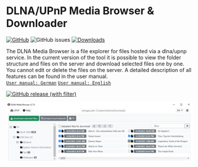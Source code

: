 # DLNA/UPnP Media Browser & Downloader
[![GitHub](https://img.shields.io/github/license/hswlab/dlna-browser-net)](https://github.com/hswlab/dlna-browser-net/blob/main/LICENSE)
![GitHub issues](https://img.shields.io/github/issues/hswlab/dlna-browser-net)
[![Downloads](https://img.shields.io/github/v/release/hswlab/dlna-browser-net)](https://github.com/hswlab/dlna-browser-net/releases/latest)

The DLNA Media Browser is a file explorer for files hosted via a dlna/upnp service. In the current version of the tool it is possible to view the folder structure and files on the server and download selected files one by one. You cannot edit or delete the files on the server. A detailed description of all features can be found in the user manual.<br>
<a href="https://github.com/hswlab/dlna-browser-net/blob/main/about-en.pdf">`User manual: German`</a> <a href="https://github.com/hswlab/dlna-browser-net/blob/main/about-de.pdf">`User manual: English`</a>


[![GitHub release (with filter)](https://img.shields.io/github/downloads/hswlab/dlna-browser-net/total?style=for-the-badge&label=download
)](https://github.com/hswlab/dlna-browser-net/releases/latest)


![preview](https://github.com/hswlab/dlna-browser-net/raw/main/preview.png)
